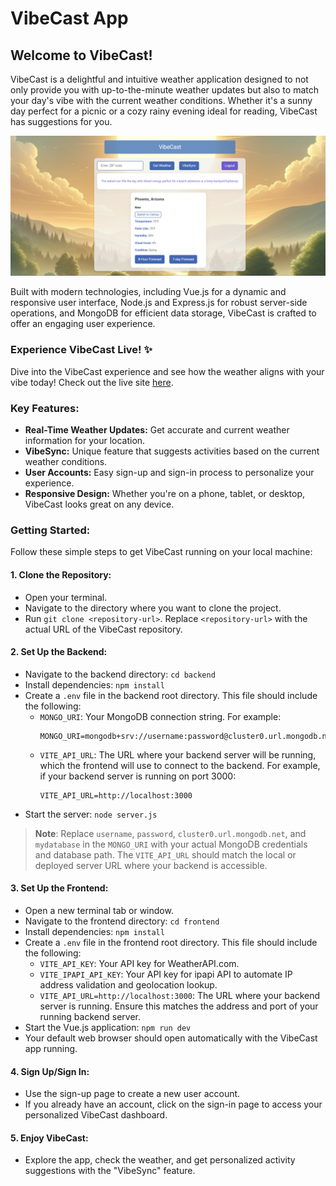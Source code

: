# VibeCast App

## Welcome to VibeCast!

VibeCast is a delightful and intuitive weather application designed to not only provide you with up-to-the-minute weather updates but also to match your day's vibe with the current weather conditions. Whether it's a sunny day perfect for a picnic or a cozy rainy evening ideal for reading, VibeCast has suggestions for you.

![VibeCast Home View](weather-home-view.png)

Built with modern technologies, including Vue.js for a dynamic and responsive user interface, Node.js and Express.js for robust server-side operations, and MongoDB for efficient data storage, VibeCast is crafted to offer an engaging user experience.

### Experience VibeCast Live! :sparkles:
Dive into the VibeCast experience and see how the weather aligns with your vibe today! Check out the live site [here](https://vibecast.onrender.com/).

### Key Features:

- **Real-Time Weather Updates:** Get accurate and current weather information for your location.
- **VibeSync:** Unique feature that suggests activities based on the current weather conditions.
- **User Accounts:** Easy sign-up and sign-in process to personalize your experience.
- **Responsive Design:** Whether you're on a phone, tablet, or desktop, VibeCast looks great on any device.

### Getting Started:

Follow these simple steps to get VibeCast running on your local machine:

#### 1. Clone the Repository:
- Open your terminal.
- Navigate to the directory where you want to clone the project.
- Run `git clone <repository-url>`. Replace `<repository-url>` with the actual URL of the VibeCast repository.

#### 2. Set Up the Backend:
- Navigate to the backend directory: `cd backend`
- Install dependencies: `npm install`
- Create a `.env` file in the backend root directory. This file should include the following:
  - `MONGO_URI`: Your MongoDB connection string. For example: 
    ```
    MONGO_URI=mongodb+srv://username:password@cluster0.url.mongodb.net/mydatabase
    ```
  - `VITE_API_URL`: The URL where your backend server will be running, which the frontend will use to connect to the backend. For example, if your backend server is running on port 3000:
    ```
    VITE_API_URL=http://localhost:3000
    ```
- Start the server: `node server.js`

> **Note**: Replace `username`, `password`, `cluster0.url.mongodb.net`, and `mydatabase` in the `MONGO_URI` with your actual MongoDB credentials and database path. The `VITE_API_URL` should match the local or deployed server URL where your backend is accessible.

#### 3. Set Up the Frontend:
- Open a new terminal tab or window.
- Navigate to the frontend directory: `cd frontend`
- Install dependencies: `npm install`
- Create a `.env` file in the frontend root directory. This file should include the following:
  - `VITE_API_KEY`: Your API key for WeatherAPI.com.
  - `VITE_IPAPI_API_KEY`: Your API key for ipapi API to automate IP address validation and geolocation lookup.
  - `VITE_API_URL=http://localhost:3000`: The URL where your backend server is running. Ensure this matches the address and port of your running backend server.
- Start the Vue.js application: `npm run dev`
- Your default web browser should open automatically with the VibeCast app running.

#### 4. Sign Up/Sign In:
- Use the sign-up page to create a new user account.
- If you already have an account, click on the sign-in page to access your personalized VibeCast dashboard.

#### 5. Enjoy VibeCast:
- Explore the app, check the weather, and get personalized activity suggestions with the "VibeSync" feature.
